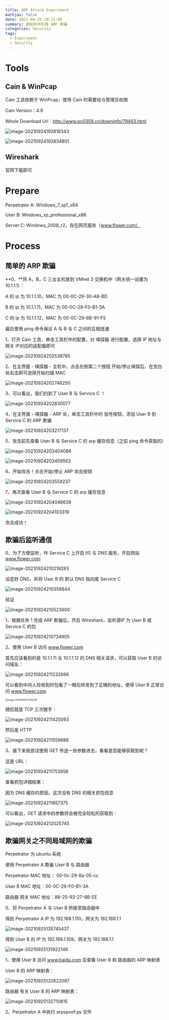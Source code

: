 ```yaml
---
title: ARP Attack Experiment
mathjax: false
date: 2021-09-25 19:11:00
summary: 虚拟机中实践 ARP 欺骗
categories: Security
tags:
  - Experiment
  - Security
---
```


# Tools

## Cain & WinPcap

Cain 工具依赖于 WinPcap，使用 Cain 时需要给与管理员权限

Cain Version：4.9

Whole Download Url：http://www.pc0359.cn/downinfo/79463.html

![image-20210924193818343](https://gitee.com/Butterflier/pictures/raw/master/image-20210924193818343.png)

![image-20210924193834801](https://gitee.com/Butterflier/pictures/raw/master/image-20210924193834801.png)

## Wireshark

官网下载即可

# Prepare

Perpetrator A: Windows_7_sp1_x64

User B: Windows_xp_professional_x86

Server C: Windows_2008_r2，存在网页服务（www.flower.com）

# Process

## 简单的 ARP 欺骗

**0、**将 A，B，C 三台主机放到 VMnet 3 交换机中（网关统一设置为 10.1.1.1）：

A 的 ip 为 10.1.1.10，MAC 为 00-0C-29-30-A8-BD

B 的 ip 为 10.1.1.11，MAC 为 00-0C-29-F0-B1-3A

C 的 ip 为 10.1.1.12，MAC 为 00-0C-29-6B-91-F5

最后使用 ping 命令保证 A 与 B 与 C 之间的互相连通

1、打开 Cain 工具，单击工具栏中的配置，对 嗅探器 进行配置，选择 IP 地址与网关 IP对应的适配器即可

![image-20210924202538785](https://gitee.com/Butterflier/pictures/raw/master/image-20210924202538785.png)

2、在主界面 - 嗅探器 - 主机中，点击左侧第二个按钮 开始/停止嗅探后，在空白处右击即可选择开始扫描 MAC

![image-20210924202746250](https://gitee.com/Butterflier/pictures/raw/master/image-20210924202746250.png)

3、可以看出，我们扫到了 User B 与 Service C ！

![image-20210924202830077](https://gitee.com/Butterflier/pictures/raw/master/image-20210924202830077.png)

4、在主界面 - 嗅探器 - ARP 处，单击工具栏中的 加号按钮，添加 User B 到 Service C 的 ARP 欺骗

![image-20210924203217137](https://gitee.com/Butterflier/pictures/raw/master/image-20210924203217137.png)

5、攻击前先查看 User B 与 Service C 的 arp 缓存信息（之前 ping 命令获取的）

![image-20210924203404086](https://gitee.com/Butterflier/pictures/raw/master/image-20210924203404086.png)

![image-20210924203459563](https://gitee.com/Butterflier/pictures/raw/master/image-20210924203459563.png)

6、开始攻击！点击开始/停止 ARP 攻击按钮

![image-20210924203559237](https://gitee.com/Butterflier/pictures/raw/master/image-20210924203559237.png)

7、再次查看 User B 与 Service C 的 arp 缓存信息

![image-20210924204046638](https://gitee.com/Butterflier/pictures/raw/master/image-20210924204046638.png)

![image-20210924204103319](https://gitee.com/Butterflier/pictures/raw/master/image-20210924204103319.png)

攻击成功！

## 欺骗后监听通信

0、为了方便监听，咋 Service C 上开启 IIS 与 DNS 服务，开启网站 www.flower.com

![image-20210924210219293](https://gitee.com/Butterflier/pictures/raw/master/image-20210924210219293.png)

设定好 DNS，并将 User B 的 默认 DNS 指向尾 Service C

![image-20210924210358844](https://gitee.com/Butterflier/pictures/raw/master/image-20210924210358844.png)

验证

![image-20210924210523600](https://gitee.com/Butterflier/pictures/raw/master/image-20210924210523600.png)

1、根据任务 1 完成 ARP 欺骗后，开启 Wireshark，监听源IP 为 User B 或 Service C 的包

![image-20210924210724905](https://gitee.com/Butterflier/pictures/raw/master/image-20210924210724905.png)

2、使用 User B 访问 www.flower.com

首先应该看到的是 10.1.1.11 与 10.1.1.12 的 DNS 相关请求，可以获取 User B 的访问域名：

![image-20210924211232666](https://gitee.com/Butterflier/pictures/raw/master/image-20210924211232666.png)

可以看到中间人将收到的包看了一眼后转发到了正确的地址，使得 User B 正常访问 www.flower.com 

<img src="https://gitee.com/Butterflier/pictures/raw/master/image-20210924211330279.png" alt="image-20210924211330279" style="zoom:50%;" />

随后就是 TCP 三次握手：

![image-20210924211425093](https://gitee.com/Butterflier/pictures/raw/master/image-20210924211425093.png)

然后是 HTTP

![image-20210924211559686](https://gitee.com/Butterflier/pictures/raw/master/image-20210924211559686.png)

3、接下来我尝试使用 GET 传送一些参数进去，看看是否能够获取到呢？

这是 URL：

![image-20210924211753656](https://gitee.com/Butterflier/pictures/raw/master/image-20210924211753656.png)

查看抓包详细结果：

因为 DNS 缓存的原因，这次没有 DNS 的相关抓包信息

![image-20210924211857375](https://gitee.com/Butterflier/pictures/raw/master/image-20210924211857375.png)

可以看出，GET 请求中的参数将会被完全轻松的获取到：

![image-20210924212025745](https://gitee.com/Butterflier/pictures/raw/master/image-20210924212025745.png)

## 欺骗网关之不同局域网的欺骗

Perpetrator 为 ubuntu 系统

使用 Perpetrator A 欺骗 User B 与 路由器

Perpetrator MAC 地址： 00-0c-29-8a-05-cc

User B MAC 地址：00-0C-29-F0-B1-3A

路由器 网关 MAC 地址：88-25-93-27-8B-EE

0、将 Perpetrator A 与 User B 桥接至路由器中

得到 Perpetrator A IP 为 192.168.1.110，网关为 192.168.1.1

![image-20210925135745437](https://gitee.com/Butterflier/pictures/raw/master/image-20210925135745437.png)

得到 User B 的 IP 为 192.168.1.109，网关为 192.168.1.1

![image-20210925131922146](https://gitee.com/Butterflier/pictures/raw/master/image-20210925131922146.png)

1、使用 User B 访问 www.baidu.com 后查看 User B 和 路由器的 ARP 映射表

User B 的 ARP 映射表：

![image-20210925132622087](https://gitee.com/Butterflier/pictures/raw/master/image-20210925132622087.png)

路由器 有关 User B 的 ARP 映射表：

![image-20210925132710815](https://gitee.com/Butterflier/pictures/raw/master/image-20210925132710815.png)

2、Perpetrator A 中执行 arpspoof.py 文件
